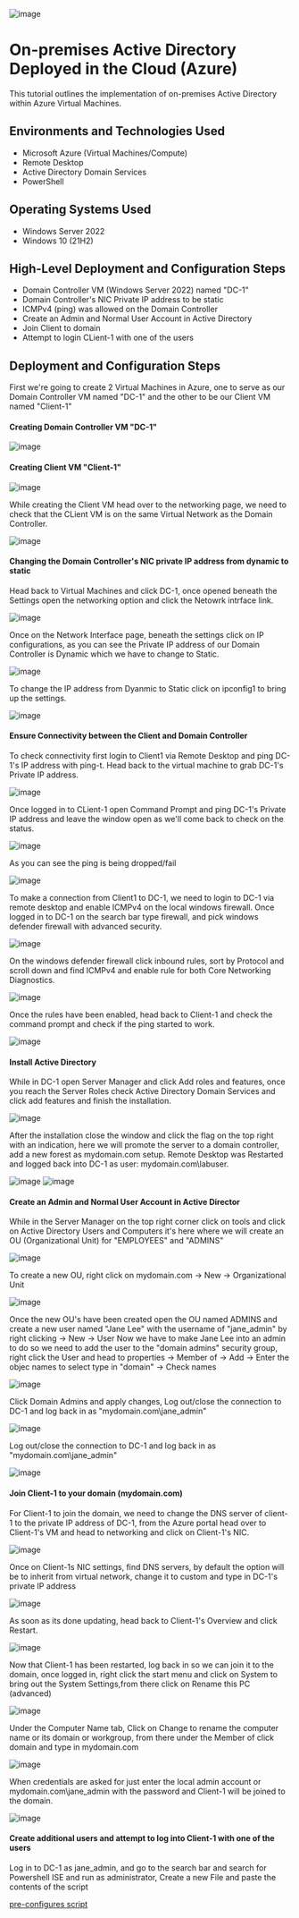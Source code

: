 ![image](https://github.com/marvrodriguez/configure-active-directory/assets/141983161/cb547ff3-073e-4a5a-978c-23c2cf5ec39e)


<h1>On-premises Active Directory Deployed in the Cloud (Azure)</h1>
This tutorial outlines the implementation of on-premises Active Directory within Azure Virtual Machines.<br />


<h2>Environments and Technologies Used</h2>

- Microsoft Azure (Virtual Machines/Compute)
- Remote Desktop
- Active Directory Domain Services
- PowerShell

<h2>Operating Systems Used </h2>

- Windows Server 2022
- Windows 10 (21H2)

<h2>High-Level Deployment and Configuration Steps</h2>

- Domain Controller VM (Windows Server 2022) named "DC-1"
- Domain Controller's NIC Private IP address to be static
- ICMPv4 (ping) was allowed on the Domain Controller
- Create an Admin and Normal User Account in Active Directory
- Join Client to domain
- Attempt to login CLient-1 with one of the users

<h2>Deployment and Configuration Steps</h2>


First we're going to create 2 Virtual Machines in Azure, one to serve as our Domain Controller VM named "DC-1" and the other to be our Client VM named "Client-1"

#### Creating Domain Controller VM "DC-1"

![image](https://github.com/marvrodriguez/configure-active-directory/assets/141983161/fd49432d-30dc-4794-9333-ee3ed1881444)

#### Creating Client VM "Client-1"

![image](https://github.com/marvrodriguez/configure-active-directory/assets/141983161/27689a82-e69c-4c35-863f-1b84935a8a75)

While creating the Client VM head over to the networking page, we need to check that the CLient VM is on the same Virtual Network as the Domain Controller.

![image](https://github.com/marvrodriguez/configure-active-directory/assets/141983161/8dc2ea62-18fe-47b8-a5c2-8395722238fb)

#### Changing the Domain Controller's NIC private IP address from dynamic to static
Head back to Virtual Machines and click DC-1, once opened beneath the Settings open the networking option and click the Netowrk intrface link.

![image](https://github.com/marvrodriguez/configure-active-directory/assets/141983161/629c2222-1052-4950-b88a-40b6e23c2c88)

Once on the Network Interface page, beneath the settings click on IP configurations, as you can see the Private IP address of our Domain Controller is Dynamic which we have to change to Static.

![image](https://github.com/marvrodriguez/configure-active-directory/assets/141983161/157ef63c-54df-4f7f-87b0-9fcfa3f936e2)

To change the IP address from Dyanmic to Static click on ipconfig1 to bring up the settings.

![image](https://github.com/marvrodriguez/configure-active-directory/assets/141983161/23c07ee4-c4b7-4e56-859e-f1245d22d484)


#### Ensure Connectivity between the Client and Domain Controller
To check connectivity first login to Client1 via Remote Desktop and ping DC-1's IP address with ping-t. Head back to the virtual machine to grab DC-1's Private IP address.

![image](https://github.com/marvrodriguez/configure-active-directory/assets/141983161/00268de0-ab6e-4077-8411-67962b3bc80c)


Once logged in to CLient-1 open Command Prompt and ping DC-1's Private IP address and leave the window open as we'll come back to check on the status.

![image](https://github.com/marvrodriguez/configure-active-directory/assets/141983161/56687de1-ea20-4872-bd02-d630ae491e89)

As you can see the ping is being dropped/fail

![image](https://github.com/marvrodriguez/configure-active-directory/assets/141983161/13879c6d-f958-490f-871a-ad874024b795)

To make a connection from Client1 to DC-1, we need to login to DC-1 via remote desktop and enable ICMPv4 on the local windows firewall.
Once logged in to DC-1 on the search bar type firewall, and pick windows defender firewall with advanced security.

![image](https://github.com/marvrodriguez/configure-active-directory/assets/141983161/ae1ecaa4-5ab1-41d6-b33d-97b20f23af7e)

On the windows defender firewall click inbound rules, sort by Protocol and scroll down and find ICMPv4 and enable rule for both Core Networking Diagnostics.

![image](https://github.com/marvrodriguez/configure-active-directory/assets/141983161/b817f86e-a971-4305-8c63-b3b8d94f9efc)

Once the rules have been enabled, head back to Client-1 and check the command prompt and check if the ping started to work.

![image](https://github.com/marvrodriguez/configure-active-directory/assets/141983161/65bc128a-0c65-4d83-94eb-58f5a5baf0c8)

#### Install Active Directory
While in DC-1 open Server Manager and click Add roles and features, once you reach the Server Roles check Active Directory Domain Services and click add features and finish the installation.

![image](https://github.com/marvrodriguez/configure-active-directory/assets/141983161/5153c949-6ffb-40d7-abf3-c91aff048ceb)

After the installation close the window and click the flag on the top right with an indication, here we will promote the server to a domain controller, add a new forest as mydomain.com setup. Remote Desktop was Restarted and logged back into DC-1 as user: mydomain.com\labuser.

![image](https://github.com/marvrodriguez/configure-active-directory/assets/141983161/cdd12d92-13f7-4e6e-aa1b-55be71e6dc79) ![image](https://github.com/marvrodriguez/configure-active-directory/assets/141983161/30c559fd-b117-4bd2-be3a-eb5d85a4e914)

#### Create an Admin and Normal User Account in Active Director
While in the Server Manager on the top right corner click on tools and click on Active Directory Users and Computers it's here where we will create an OU (Organizational Unit) for "EMPLOYEES" and "ADMINS"

![image](https://github.com/marvrodriguez/configure-active-directory/assets/141983161/8dfb267a-5e76-4346-a10a-6da28bf1080c)

To create a new OU, right click on mydomain.com -> New -> Organizational Unit

![image](https://github.com/marvrodriguez/configure-active-directory/assets/141983161/1217bd8c-93bd-43e3-867e-33128ac81f59)

Once the new OU's have been created open the OU named ADMINS and create a new user named "Jane Lee" with the username of "jane_admin" by right clicking -> New -> User
Now we have to make Jane Lee into an admin to do so we need to add the user to the "domain admins" security group, right click the User and head to properties -> Member of -> Add -> Enter the objec names to select type in "domain" -> Check names

![image](https://github.com/marvrodriguez/configure-active-directory/assets/141983161/656d3575-08e6-469b-a7df-4848459e039e)

Click Domain Admins and apply changes, Log out/close the connection to DC-1 and log back in as "mydomain.com\jane_admin"

![image](https://github.com/marvrodriguez/configure-active-directory/assets/141983161/2341bc9a-877f-4d26-97f6-b0a3246304c2)

Log out/close the connection to DC-1 and log back in as "mydomain.com\jane_admin"

![image](https://github.com/marvrodriguez/configure-active-directory/assets/141983161/89def9af-b49b-4a86-a72d-4ad3c4de48c8)

#### Join Client-1 to your domain (mydomain.com)
For Client-1 to join the domain, we need to change the DNS server of client-1 to the private IP address of DC-1, from the Azure portal head over to Client-1's VM and head to networking and click on Client-1's NIC.

![image](https://github.com/marvrodriguez/configure-active-directory/assets/141983161/910da2a3-f3b4-4cf6-817a-021b9e5ad99c)

Once on Client-1s NIC settings, find DNS servers, by default the option will be to inherit from virtual network, change it to custom and type in DC-1's private IP address

![image](https://github.com/marvrodriguez/configure-active-directory/assets/141983161/c1931b14-d383-47a5-bc72-907653e1e780)

As soon as its done updating, head back to Client-1's Overview and click Restart.

![image](https://github.com/marvrodriguez/configure-active-directory/assets/141983161/8784e67d-2adc-46ca-86a5-0e98e2d83cc3)

Now that Client-1 has been restarted, log back in so we can join it to the domain, once logged in, right click the start menu and click on System to bring out the System Settings,from there click on Rename this PC (advanced)

![image](https://github.com/marvrodriguez/configure-active-directory/assets/141983161/518fbad3-2e38-4e63-be8e-b8cd471a03cd)

Under the Computer Name tab, Click on Change to rename the computer name or its domain or workgroup, from there under the Member of click domain and type in mydomain.com 

![image](https://github.com/marvrodriguez/configure-active-directory/assets/141983161/c2a6a65b-3979-4be6-b1ac-514cce053b42)

When credentials are asked for just enter the local admin account or mydomain.com\jane_admin with the password and Client-1 will be joined to the domain.

![image](https://github.com/marvrodriguez/configure-active-directory/assets/141983161/a992b2f7-d89e-4973-9c46-9d975cd68b16)

#### Create additional users and attempt to log into Client-1 with one of the users
Log in to DC-1 as jane_admin, and go to the search bar and search for Powershell ISE and run as administrator, Create a new File and paste the contents of the script


[pre-configures script](https://github.com/joshmadakor1/AD_PS/blob/master/Generate-Names-Create-Users.ps1)


